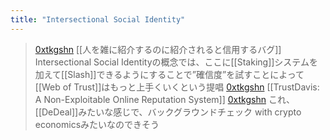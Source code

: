 ```yaml
---
title: "Intersectional Social Identity"
---
```


> [0xtkgshn](https://twitter.com/0xtkgshn/status/1669949500730019840)
>  [[人を雑に紹介するのに紹介されると信用するバグ]]
>  Intersectional Social Identityの概念では、ここに[[Staking]]システムを加えて[[Slash]]できるようにすることで”確信度”を試すことによって[[Web of Trust]]はもっと上手くいくという提唱
> [0xtkgshn](https://twitter.com/0xtkgshn/status/1669961430022631424) [[TrustDavis: A Non-Exploitable Online Reputation System]]
> [0xtkgshn](https://twitter.com/0xtkgshn/status/1669961968235745280) これ、[[DeDeal]]みたいな感じで、バックグラウンドチェック with crypto economicsみたいなのできそう
